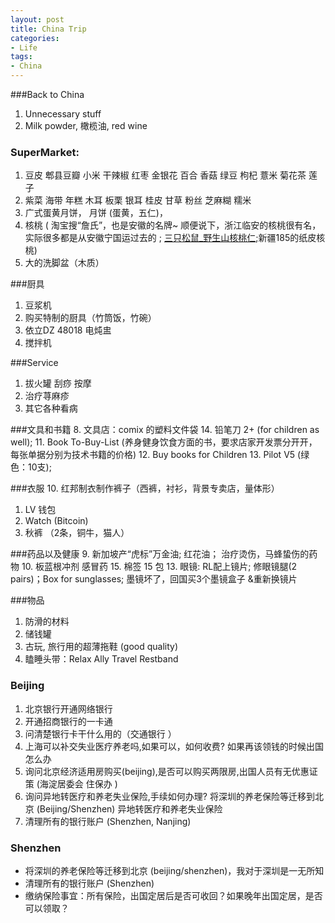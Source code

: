 ```yaml
---
layout: post
title: China Trip
categories:
- Life
tags:
- China
---
```


###Back to China
1. Unnecessary stuff
2. Milk powder, 橄榄油, red wine

### SuperMarket: 
1. 豆皮 郫县豆瓣 小米 干辣椒 红枣 金银花 百合 香菇 绿豆 枸杞 薏米 菊花茶 莲子
2. 紫菜 海带 年糕 木耳 板栗 银耳 桂皮 甘草 粉丝 芝麻糊 糯米 
2. 广式蛋黄月饼， 月饼 (蛋黄，五仁)， 
5. 核桃 ( 淘宝搜“詹氏”，也是安徽的名牌~ 顺便说下，浙江临安的核桃很有名，实际很多都是从安徽宁国运过去的 ; [三只松鼠_野生山核桃仁](http://detail.tmall.com/item.htm?spm=a230r.1.14.164.7p9q6K&id=20467132766&_u=5dc1o38b9);新疆185的纸皮核桃)
13. 大的洗脚盆（木质）

###厨具
1. 豆浆机
2. 购买特制的厨具（竹筒饭，竹碗） 
3. 依立DZ 48018 电炖盅
4. 搅拌机

###Service
1. 拔火罐 刮痧 按摩
2. 治疗荨麻疹 
3. 其它各种看病


###文具和书籍
8. 文具店：comix 的塑料文件袋
14. 铅笔刀 2+ (for children as well); 
11. Book To-Buy-List (养身健身饮食方面的书，要求店家开发票分开开，每张单据分别为技术书籍的价格)
12. Buy books for Children
13. Pilot V5 (绿色：10支);

###衣服
10. 红邦制衣制作裤子（西裤，衬衫，背景专卖店，量体形） 
1. LV 钱包
2. Watch (Bitcoin)
3. 秋裤 （2条，铜牛，猫人）

###药品以及健康
9. 新加坡产“虎标”万金油; 红花油； 治疗烫伤，马蜂蛰伤的药物
10. 板蓝根冲剂 感冒药
15. 棉签 15 包
13. 眼镜: RL配上镜片; 修眼镜腿(2 pairs)；Box for sunglasses; 墨镜坏了，回国买3个墨镜盒子 &重新换镜片

###物品
1. 防滑的材料
2. 储钱罐
3. 古玩, 旅行用的超薄拖鞋 (good quality) 
1. 瞌睡头带：Relax Ally Travel Restband

### Beijing
1. 北京银行开通网络银行
2. 开通招商银行的一卡通 
3. 问清楚银行卡干什么用的（交通银行 ）
1. 上海可以补交失业医疗养老吗,如果可以，如何收费? 如果再该领钱的时候出国怎么办
2. 询问北京经济适用房购买(beijing),是否可以购买两限房,出国人员有无优惠证策 (海淀居委会 住保办 )
3. 询问异地转医疗和养老失业保险,手续如何办理? 将深圳的养老保险等迁移到北京 (Beijing/Shenzhen)   异地转医疗和养老失业保险
3. 清理所有的银行账户 (Shenzhen, Nanjing)

### Shenzhen
- 将深圳的养老保险等迁移到北京 (beijing/shenzhen)，我对于深圳是一无所知
- 清理所有的银行账户 (Shenzhen)
- 缴纳保险事宜：所有保险，出国定居后是否可收回？如果晚年出国定居，是否可以领取？
